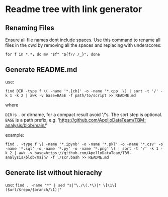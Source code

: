# Readme tree with link generator
## Renaming Files
Ensure all file names dont include spaces. Use this command to rename all files in the cwd by removing all the spaces and replacing with underscores:

```for f in *.*; do mv "$f" "${f// /_}"; done```
## Generate README.md
use:

```find DIR -type f \( -name '*.[ch]' -o -name '*.cpp' \) | sort -t '/' -k 1 -k 2 | awk -v base=BASE -f path/to/script >> README.md ```

where

```DIR``` is ```.``` or dirname, for a compact result avoid '/'s. 
The sort step is optional. ```BASE``` is a path prefix, e.g. 'https://github.com/ApolloDataTeam/TBM-analysis/blob/main/'

example:

```find . -type f \( -name '*.ipynb' -o -name '*.pkl' -o -name '*.csv' -o -name '*.sql' -o -name '*.py' -o -name '*.png' \) | sort -t '/' -k 1 -k 2 | awk -v base=https://github.com/ApolloDataTeam/TBM-analysis/blob/main/ -f ./scr.bash >> README.md ```
## Generate list without hierachy
use:
```find . -name "*" | sed "s|^\./\(.*\)|* \[\1\]($url/$repo/$branch/\1)|"```